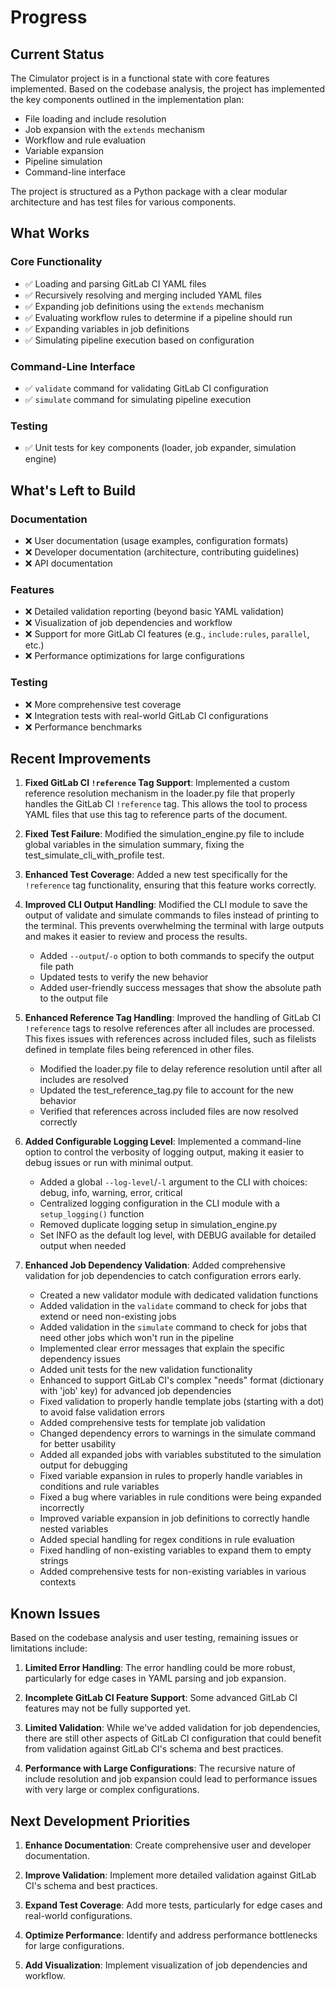 # Progress

## Current Status
The Cimulator project is in a functional state with core features implemented. Based on the codebase analysis, the project has implemented the key components outlined in the implementation plan:

- File loading and include resolution
- Job expansion with the `extends` mechanism
- Workflow and rule evaluation
- Variable expansion
- Pipeline simulation
- Command-line interface

The project is structured as a Python package with a clear modular architecture and has test files for various components.

## What Works

### Core Functionality
- ✅ Loading and parsing GitLab CI YAML files
- ✅ Recursively resolving and merging included YAML files
- ✅ Expanding job definitions using the `extends` mechanism
- ✅ Evaluating workflow rules to determine if a pipeline should run
- ✅ Expanding variables in job definitions
- ✅ Simulating pipeline execution based on configuration

### Command-Line Interface
- ✅ `validate` command for validating GitLab CI configuration
- ✅ `simulate` command for simulating pipeline execution

### Testing
- ✅ Unit tests for key components (loader, job expander, simulation engine)

## What's Left to Build

### Documentation
- ❌ User documentation (usage examples, configuration formats)
- ❌ Developer documentation (architecture, contributing guidelines)
- ❌ API documentation

### Features
- ❌ Detailed validation reporting (beyond basic YAML validation)
- ❌ Visualization of job dependencies and workflow
- ❌ Support for more GitLab CI features (e.g., `include:rules`, `parallel`, etc.)
- ❌ Performance optimizations for large configurations

### Testing
- ❌ More comprehensive test coverage
- ❌ Integration tests with real-world GitLab CI configurations
- ❌ Performance benchmarks

## Recent Improvements

1. **Fixed GitLab CI `!reference` Tag Support**: Implemented a custom reference resolution mechanism in the loader.py file that properly handles the GitLab CI `!reference` tag. This allows the tool to process YAML files that use this tag to reference parts of the document.

2. **Fixed Test Failure**: Modified the simulation_engine.py file to include global variables in the simulation summary, fixing the test_simulate_cli_with_profile test.

3. **Enhanced Test Coverage**: Added a new test specifically for the `!reference` tag functionality, ensuring that this feature works correctly.

4. **Improved CLI Output Handling**: Modified the CLI module to save the output of validate and simulate commands to files instead of printing to the terminal. This prevents overwhelming the terminal with large outputs and makes it easier to review and process the results.
   - Added `--output`/`-o` option to both commands to specify the output file path
   - Updated tests to verify the new behavior
   - Added user-friendly success messages that show the absolute path to the output file

5. **Enhanced Reference Tag Handling**: Improved the handling of GitLab CI `!reference` tags to resolve references after all includes are processed. This fixes issues with references across included files, such as filelists defined in template files being referenced in other files.
   - Modified the loader.py file to delay reference resolution until after all includes are resolved
   - Updated the test_reference_tag.py file to account for the new behavior
   - Verified that references across included files are now resolved correctly

6. **Added Configurable Logging Level**: Implemented a command-line option to control the verbosity of logging output, making it easier to debug issues or run with minimal output.
   - Added a global `--log-level`/`-l` argument to the CLI with choices: debug, info, warning, error, critical
   - Centralized logging configuration in the CLI module with a `setup_logging()` function
   - Removed duplicate logging setup in simulation_engine.py
   - Set INFO as the default log level, with DEBUG available for detailed output when needed

7. **Enhanced Job Dependency Validation**: Added comprehensive validation for job dependencies to catch configuration errors early.
   - Created a new validator module with dedicated validation functions
   - Added validation in the `validate` command to check for jobs that extend or need non-existing jobs
   - Added validation in the `simulate` command to check for jobs that need other jobs which won't run in the pipeline
   - Implemented clear error messages that explain the specific dependency issues
   - Added unit tests for the new validation functionality
   - Enhanced to support GitLab CI's complex "needs" format (dictionary with 'job' key) for advanced job dependencies
   - Fixed validation to properly handle template jobs (starting with a dot) to avoid false validation errors
   - Added comprehensive tests for template job validation
   - Changed dependency errors to warnings in the simulate command for better usability
   - Added all expanded jobs with variables substituted to the simulation output for debugging
   - Fixed variable expansion in rules to properly handle variables in conditions and rule variables
   - Fixed a bug where variables in rule conditions were being expanded incorrectly
   - Improved variable expansion in job definitions to correctly handle nested variables
   - Added special handling for regex conditions in rule evaluation
   - Fixed handling of non-existing variables to expand them to empty strings
   - Added comprehensive tests for non-existing variables in various contexts

## Known Issues

Based on the codebase analysis and user testing, remaining issues or limitations include:

1. **Limited Error Handling**: The error handling could be more robust, particularly for edge cases in YAML parsing and job expansion.

2. **Incomplete GitLab CI Feature Support**: Some advanced GitLab CI features may not be fully supported yet.

3. **Limited Validation**: While we've added validation for job dependencies, there are still other aspects of GitLab CI configuration that could benefit from validation against GitLab CI's schema and best practices.

4. **Performance with Large Configurations**: The recursive nature of include resolution and job expansion could lead to performance issues with very large or complex configurations.

## Next Development Priorities

1. **Enhance Documentation**: Create comprehensive user and developer documentation.

2. **Improve Validation**: Implement more detailed validation against GitLab CI's schema and best practices.

3. **Expand Test Coverage**: Add more tests, particularly for edge cases and real-world configurations.

4. **Optimize Performance**: Identify and address performance bottlenecks for large configurations.

5. **Add Visualization**: Implement visualization of job dependencies and workflow.
